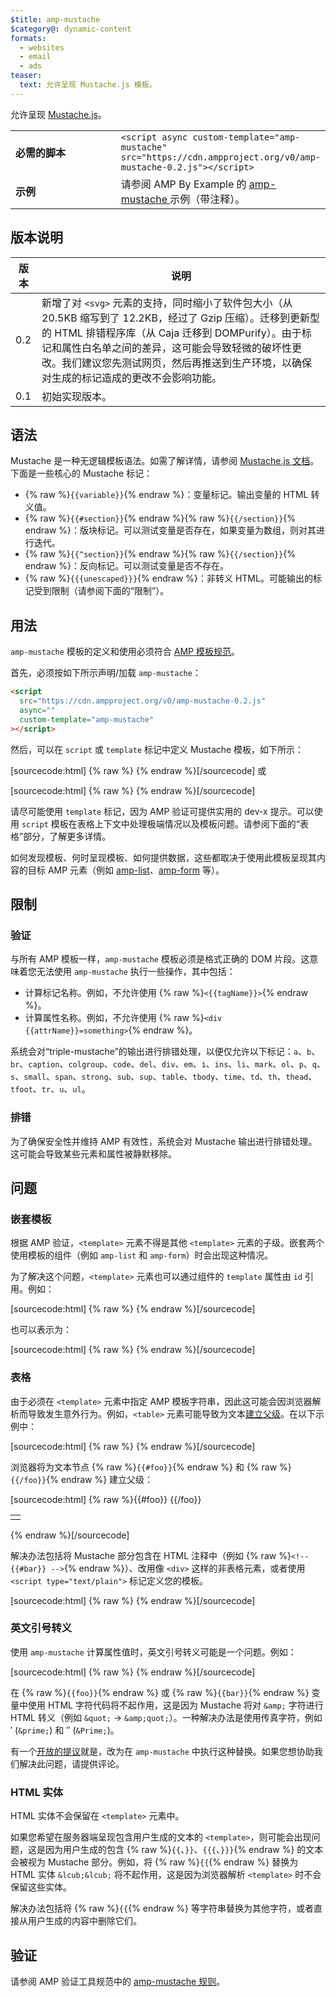 ```yaml
---
$title: amp-mustache
$category@: dynamic-content
formats:
  - websites
  - email
  - ads
teaser:
  text: 允许呈现 Mustache.js 模板。
---
```


<!--
       Copyright 2016 The AMP HTML Authors. All Rights Reserved.

       Licensed under the Apache License, Version 2.0 (the "License");
     you may not use this file except in compliance with the License.
     You may obtain a copy of the License at

     http://www.apache.org/licenses/LICENSE-2.0

     Unless required by applicable law or agreed to in writing, software
     distributed under the License is distributed on an "AS-IS" BASIS,
     WITHOUT WARRANTIES OR CONDITIONS OF ANY KIND, either express or implied.
     See the License for the specific language governing permissions and
     limitations under the License.
-->

允许呈现 [Mustache.js](https://github.com/janl/mustache.js/)。

<table>
  <tr>
    <td width="40%"><strong>必需的脚本</strong></td>
    <td>
      <div>
        <code>&lt;script async custom-template="amp-mustache" src="https://cdn.ampproject.org/v0/amp-mustache-0.2.js">&lt;/script></code>
      </div>
    </td>
  </tr>
  <tr>
    <td width="40%"><strong>示例</strong></td>
    <td>请参阅 AMP By Example 的 <a href="https://ampbyexample.com/components/amp-mustache/">amp-mustache </a>示例（带注释）。</td>
  </tr>
</table>

## 版本说明 <a name="version-notes"></a>

| 版本 | 说明                                                                                                                                                                                                                                                                                                               |
| ---- | ------------------------------------------------------------------------------------------------------------------------------------------------------------------------------------------------------------------------------------------------------------------------------------------------------------------ |
| 0.2  | 新增了对 `<svg>` 元素的支持，同时缩小了软件包大小（从 20.5KB 缩写到了 12.2KB，经过了 Gzip 压缩）。迁移到更新型的 HTML 排错程序库（从 Caja 迁移到 DOMPurify）。由于标记和属性白名单之间的差异，这可能会导致轻微的破坏性更改。我们建议您先测试网页，然后再推送到生产环境，以确保对生成的标记造成的更改不会影响功能。 |
| 0.1  | 初始实现版本。                                                                                                                                                                                                                                                                                                     |

## 语法 <a name="syntax"></a>

Mustache 是一种无逻辑模板语法。如需了解详情，请参阅 [Mustache.js 文档](https://github.com/janl/mustache.js/)。下面是一些核心的 Mustache 标记：

- {% raw %}`{{variable}}`{% endraw %}：变量标记。输出变量的 HTML 转义值。
- {% raw %}`{{#section}}`{% endraw %}{% raw %}`{{/section}}`{% endraw %}：版块标记。可以测试变量是否存在，如果变量为数组，则对其进行迭代。
- {% raw %}`{{^section}}`{% endraw %}{% raw %}`{{/section}}`{% endraw %}：反向标记。可以测试变量是否不存在。
- {% raw %}`{{{unescaped}}}`{% endraw %}：非转义 HTML。可能输出的标记受到限制（请参阅下面的“限制”）。

## 用法 <a name="usage"></a>

`amp-mustache` 模板的定义和使用必须符合 [AMP 模板规范](https://github.com/ampproject/amphtml/blob/master/spec/amp-html-templates.md)。

首先，必须按如下所示声明/加载 `amp-mustache`：

```html
<script
  src="https://cdn.ampproject.org/v0/amp-mustache-0.2.js"
  async=""
  custom-template="amp-mustache"
></script>
```

然后，可以在 `script` 或 `template` 标记中定义 Mustache 模板，如下所示：

[sourcecode:html]
{% raw %}<!-- 使用 template 标记。 -->
<template type="amp-mustache">
Hello {{world}}!
</template>
{% endraw %}[/sourcecode]
或

<!-- 使用 script 标记。 -->

[sourcecode:html]
{% raw %}<script type="text/plain" template="amp-mustache">
Hello {{world}}!
</script>
{% endraw %}[/sourcecode]

请尽可能使用 `template` 标记，因为 AMP 验证可提供实用的 dev-x 提示。可以使用 `script` 模板在表格上下文中处理极端情况以及模板问题。请参阅下面的“表格”部分，了解更多详情。

如何发现模板、何时呈现模板、如何提供数据，这些都取决于使用此模板呈现其内容的目标 AMP 元素（例如 [amp-list](amp-list.md)、[amp-form](amp-form.md) 等）。

## 限制 <a name="restrictions"></a>

### 验证 <a name="validation"></a>

与所有 AMP 模板一样，`amp-mustache` 模板必须是格式正确的 DOM 片段。这意味着您无法使用 `amp-mustache` 执行一些操作，其中包括：

- 计算标记名称。例如，不允许使用 {% raw %}`<{{tagName}}>`{% endraw %}。
- 计算属性名称。例如，不允许使用 {% raw %}`<div {{attrName}}=something>`{% endraw %}。

系统会对“triple-mustache”的输出进行排错处理，以便仅允许以下标记：`a`、`b`、`br`、`caption`、`colgroup`、`code`、`del`、`div`、`em`、`i`、`ins`、`li`、`mark`、`ol`、`p`、`q`、`s`、`small`、`span`、`strong`、`sub`、`sup`、`table`、`tbody`、`time`、`td`、`th`、`thead`、`tfoot`、`tr`、`u`、`ul`。

### 排错 <a name="sanitization"></a>

为了确保安全性并维持 AMP 有效性，系统会对 Mustache 输出进行排错处理。这可能会导致某些元素和属性被静默移除。

## 问题 <a name="pitfalls"></a>

### 嵌套模板 <a name="nested-templates"></a>

根据 AMP 验证，`<template>` 元素不得是其他 `<template>` 元素的子级。嵌套两个使用模板的组件（例如 `amp-list` 和 `amp-form`）时会出现这种情况。

为了解决这个问题，`<template>` 元素也可以通过组件的 `template` 属性由 `id` 引用。例如：

[sourcecode:html]
{% raw %}<amp-list id="myList" src="https://foo.com/list.json">
<template type="amp-mustache">
<div>{{title}}</div>
</template>
</amp-list>
{% endraw %}[/sourcecode]

也可以表示为：

[sourcecode:html]
{% raw %}<!-- 外化模板以避免嵌套。 -->
<template type="amp-mustache" id="myTemplate">

  <div>{{title}}</div>
</template>

<amp-list id="myList" src="https://foo.com/list.json" template="myTemplate">
</amp-list>
{% endraw %}[/sourcecode]

### 表格 <a name="tables"></a>

由于必须在 `<template>` 元素中指定 AMP 模板字符串，因此这可能会因浏览器解析而导致发生意外行为。例如，`<table>` 元素可能导致为文本[建立父级](https://www.w3.org/TR/html5/syntax.html#unexpected-markup-in-tables)。在以下示例中：

[sourcecode:html]
{% raw %}<template type="amp-mustache">

  <table>
    <tr>
      {{#foo}}<td></td>{{/foo}}
    </tr>
  </table>
</template>
{% endraw %}[/sourcecode]

浏览器将为文本节点 {% raw %}`{{#foo}}`{% endraw %} 和 {% raw %}`{{/foo}}`{% endraw %} 建立父级：

[sourcecode:html]
{% raw %}{{#foo}}
{{/foo}}

<table>
  <tr>
    <td></td>
  </tr>
</table>
{% endraw %}[/sourcecode]

解决办法包括将 Mustache 部分包含在 HTML 注释中（例如 {% raw %}`<!-- {{#bar}} -->`{% endraw %}）、改用像 `<div>` 这样的非表格元素，或者使用 `<script type="text/plain">` 标记定义您的模板。

[sourcecode:html]
{% raw %}<script type="text/plain" template="amp-mustache">

  <table>
    <tr>
      {{#foo}}<td></td>{{/foo}}
    </tr>
  </table>
</script>
{% endraw %}[/sourcecode]

### 英文引号转义 <a name="quote-escaping"></a>

使用 `amp-mustache` 计算属性值时，英文引号转义可能是一个问题。例如：

[sourcecode:html]
{% raw %}<template type="amp-mustache">

<!-- 在 foo 中使用英文双引号 (") 将导致 HTML 格式不正确。 -->

<amp-img alt="{{foo}}" src="example.jpg" width="100" height="100"></amp-img>

<!-- 在 bar 中使用英文单引号 (') 或英文双引号 (") 将导致 AMP runtime 解析错误。 -->

<button on="tap:AMP.setState({foo: '{{bar}}'})">Click me</button>
</template>
{% endraw %}[/sourcecode]

在 {% raw %}`{{foo}}`{% endraw %} 或 {% raw %}`{{bar}}`{% endraw %} 变量中使用 HTML 字符代码将不起作用，这是因为 Mustache 将对 `&amp;` 字符进行 HTML 转义（例如 `&quot;` -&gt; `&amp;quot;`）。一种解决办法是使用传真字符，例如 ′ (`&prime;`) 和 ″ (`&Prime;`)。

有一个[开放的提议](https://github.com/ampproject/amphtml/issues/8395)就是，改为在 `amp-mustache` 中执行这种替换。如果您想协助我们解决此问题，请提供评论。

### HTML 实体 <a name="html-entities"></a>

HTML 实体不会保留在 `<template>` 元素中。

如果您希望在服务器端呈现包含用户生成的文本的 `<template>`，则可能会出现问题，这是因为用户生成的包含 {% raw %}`{{`、`}}`、`{{{`、`}}}`{% endraw %} 的文本会被视为 Mustache 部分。例如，将 {% raw %}`{{`{% endraw %} 替换为 HTML 实体 `&lcub;&lcub;` 将不起作用，这是因为浏览器解析 `<template>` 时不会保留这些实体。

解决办法包括将 {% raw %}`{{`{% endraw %} 等字符串替换为其他字符，或者直接从用户生成的内容中删除它们。

## 验证 <a name="validation-1"></a>

请参阅 AMP 验证工具规范中的 [amp-mustache 规则](https://github.com/ampproject/amphtml/blob/master/extensions/amp-mustache/validator-amp-mustache.protoascii)。
